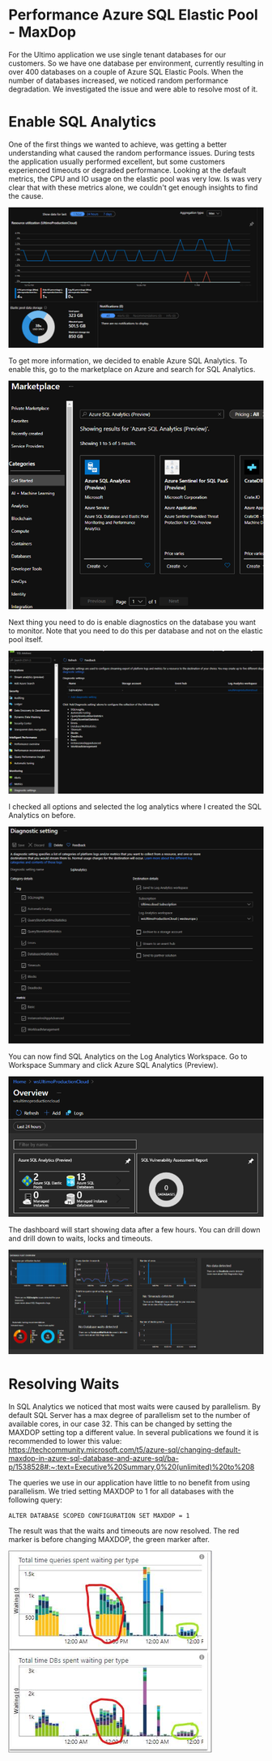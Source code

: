 # Performance Azure SQL Elastic Pool - MaxDop

For the Ultimo application we use single tenant databases for our customers. So we have one database per environment, currently resulting in over 400 databases on a couple of Azure SQL Elastic Pools. When the number of databases increased, we noticed random performance degradation. We investigated the issue and were able to resolve most of it.

# Enable SQL Analytics

One of the first things we wanted to achieve, was getting a better understanding what caused the random performance issues. During tests the application usually performed excellent, but some customers experienced timeouts or degraded performance. Looking at the default metrics, the CPU and IO usage on the elastic pool was very low. Is was very clear that with these metrics alone, we couldn't get enough insights to find the cause.

![Default metrics](Overview.png)

To get more information, we decided to enable Azure SQL Analytics. To enable this, go to the marketplace on Azure and search for SQL Analytics.

![Create SQL Analytics](CreateSqlAnalytics.png)

Next thing you need to do is enable diagnostics on the database you want to monitor. Note that you need to do this per database and not on the elastic pool itself.

![Enable SQL Diagnostics](EnableSqlDiag.png)

I checked all options and selected the log analytics where I created the SQL Analytics on before.

![Enable SQL Diagnostics](EnableSqlDiagSettings.png)

You can now find SQL Analytics on the Log Analytics Workspace. Go to Workspace Summary and click Azure SQL Analytics (Preview).

![Workspace Summary](WorkspaceSummary.png)

The dashboard will start showing data after a few hours. You can drill down and drill down to waits, locks and timeouts.

![Dashboard](Dashboard.png)

# Resolving Waits

In SQL Analytics we noticed that most waits were caused by parallelism. By default SQL Server has a max degree of parallelism set to the number of available cores, in our case 32. This can be changed by setting the MAXDOP setting top a different value. In several publications we found it is recommended to lower this value:
https://techcommunity.microsoft.com/t5/azure-sql/changing-default-maxdop-in-azure-sql-database-and-azure-sql/ba-p/1538528#:~:text=Executive%20Summary,0%20(unlimited)%20to%208

The queries we use in our application have little to no benefit from using parallelism. We tried setting MAXDOP to 1 for all databases with the following query:
```
ALTER DATABASE SCOPED CONFIGURATION SET MAXDOP = 1
```

The result was that the waits and timeouts are now resolved. The red marker is before changing MAXDOP, the green marker after.

![MaxDop 2 vs 1](MaxDop2vs1.png)